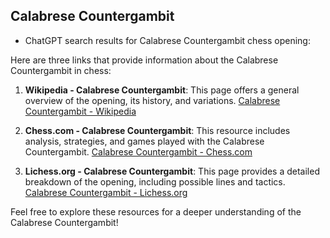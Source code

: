 ## Calabrese Countergambit

 + ChatGPT search results for Calabrese Countergambit chess opening:

Here are three links that provide information about the Calabrese Countergambit in chess:

1. **Wikipedia - Calabrese Countergambit**: This page offers a general overview of the opening, its history, and variations.
   [Calabrese Countergambit - Wikipedia](https://en.wikipedia.org/wiki/Calabrese_Countergambit)

2. **Chess.com - Calabrese Countergambit**: This resource includes analysis, strategies, and games played with the Calabrese Countergambit.
   [Calabrese Countergambit - Chess.com](https://www.chess.com/openings/Calabrese-Countergambit)

3. **Lichess.org - Calabrese Countergambit**: This page provides a detailed breakdown of the opening, including possible lines and tactics.
   [Calabrese Countergambit - Lichess.org](https://lichess.org/opening/Calabrese_Countergambit)

Feel free to explore these resources for a deeper understanding of the Calabrese Countergambit!
